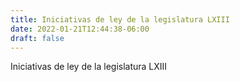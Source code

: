 ```yaml
---
title: Iniciativas de ley de la legislatura LXIII
date: 2022-01-21T12:44:38-06:00
draft: false
---
```


Iniciativas de ley de la legislatura LXIII

